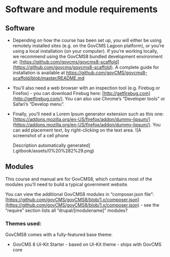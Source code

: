 # Software and module requirements

## Software

* Depending on how the course has been set up, you will either be using remotely installed sites \(e.g. on the GovCMS Lagoon platform\), or you’re using a local installation \(on your computer\). If you’re working locally, we recommend using the GovCMS8 bundled development environment at: [https://github.com/govcms/govcms8-scaffold](https://github.com/govcms/govcms8-scaffold). A complete guide for installation is available at https://github.com/govCMS/govcms8-scaffold/blob/master/README.md
* You’ll also need a web browser with an inspection tool \(e.g. Firebug or Firefox\) - you can download Firebug here: [http://getfirebug.com](http://getfirebug.com/). You can also use Chrome’s “Developer tools” or Safari’s “Develop menu”.
* Finally, you’ll need a Lorem Ipsum generator extension such as this one: [https://addons.mozilla.org/en-US/firefox/addon/dummy-lipsum/](https://addons.mozilla.org/en-US/firefox/addon/dummy-lipsum/). You can add placement text, by right-clicking on the text area. ![A screenshot of a cell phone

  Description automatically generated](.gitbook/assets/0%20%282%29.png)

## Modules

This course and manual are for GovCMS8, which contains most of the modules you’ll need to build a typical government website.

You can view the additional GovCMS8 modules in “composer.json file”: [https://github.com/govCMS/govCMS8/blob/1.x/composer.json](https://github.com/govCMS/govCMS8/blob/1.x/composer.json) - see the “require” section lists all “drupal/\[modulename\]” modules?

### Themes used:

GovCMS8 comes with a fully-featured base theme:

* GovCMS 8 UI-Kit Starter - based on UI-Kit theme - ships with GovCMS core




